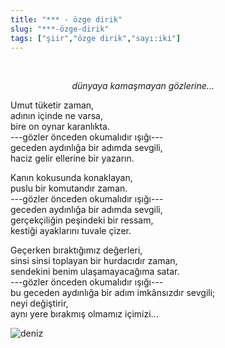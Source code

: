 ```yaml
---
title: "*** - özge dirik"
slug: "***-özge-dirik"
tags: ["şiir","özge dirik","sayı:iki"]
---
```

       

                         *dünyaya kamaşmayan gözlerine...*

Umut tüketir zaman,\
adının içinde ne varsa,\
bire on oynar karanlıkta.\
---gözler önceden okumalıdır ışığı---\
geceden aydınlığa bir adımda sevgili,\
haciz gelir ellerine bir yazarın.

Kanın kokusunda konaklayan,\
puslu bir komutandır zaman.\
---gözler önceden okumalıdır ışığı---\
geceden aydınlığa bir adımda sevgili,\
gerçekçiliğin peşindeki bir ressam,\
kestiği ayaklarını tuvale çizer.

Geçerken bıraktığımız değerleri,\
sinsi sinsi toplayan bir hurdacıdır zaman,\
sendekini benim ulaşamayacağıma satar.\
---gözler önceden okumalıdır ışığı---\
bu geceden aydınlığa bir adım imkânsızdır sevgili;\
neyi değiştirir,\
aynı yere bırakmış olmamız içimizi...

![deniz](/img/ky02_11_zaferyalcinpinar.jpg)
